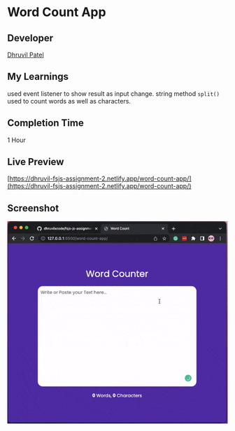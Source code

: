 # Word Count App

## Developer
[Dhruvil Patel](https://github.com/dhruvilxcode)

## My Learnings
used event listener to show result as input change. string method `split()` used to count words as well as characters. 

## Completion Time
1 Hour

## Live Preview
[https://dhruvil-fsjs-assignment-2.netlify.app/word-count-app/](https://dhruvil-fsjs-assignment-2.netlify.app/word-count-app/)

## Screenshot
![image](./word-counter.gif)

